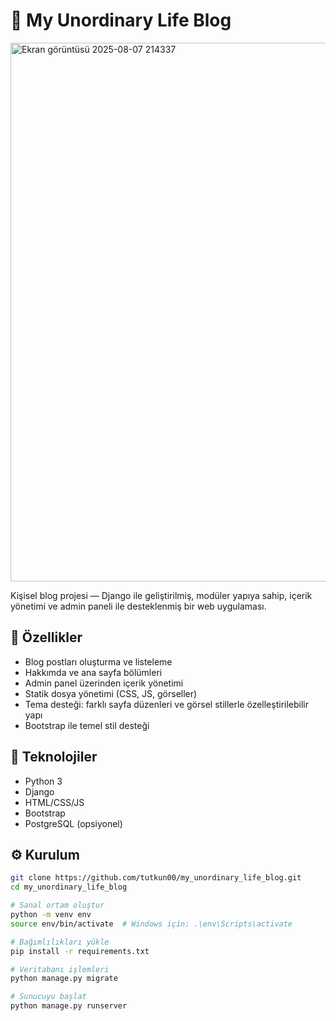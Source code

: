 # 📝 My Unordinary Life Blog

<img width="1899" height="862" alt="Ekran görüntüsü 2025-08-07 214337" src="https://github.com/user-attachments/assets/05e2f9ed-8a23-4e47-9337-97e5b1010c35" />

Kişisel blog projesi — Django ile geliştirilmiş, modüler yapıya sahip, içerik yönetimi ve admin paneli ile desteklenmiş bir web uygulaması.

## 🚀 Özellikler

- Blog postları oluşturma ve listeleme  
- Hakkımda ve ana sayfa bölümleri  
- Admin panel üzerinden içerik yönetimi  
- Statik dosya yönetimi (CSS, JS, görseller)  
- Tema desteği: farklı sayfa düzenleri ve görsel stillerle özelleştirilebilir yapı  
- Bootstrap ile temel stil desteği

## 🧱 Teknolojiler

- Python 3  
- Django  
- HTML/CSS/JS  
- Bootstrap  
- PostgreSQL (opsiyonel)

## ⚙️ Kurulum

```bash
git clone https://github.com/tutkun00/my_unordinary_life_blog.git
cd my_unordinary_life_blog

# Sanal ortam oluştur
python -m venv env
source env/bin/activate  # Windows için: .\env\Scripts\activate

# Bağımlılıkları yükle
pip install -r requirements.txt

# Veritabanı işlemleri
python manage.py migrate

# Sunucuyu başlat
python manage.py runserver
```
